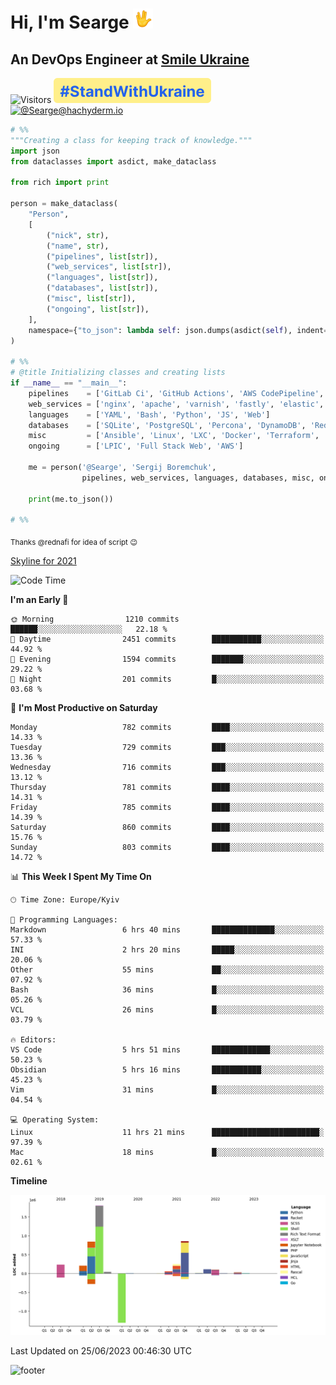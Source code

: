 # Hi, I'm Searge <img src="images/vulcan.webp" style="display: inline-block; margin: 0; height: 2rem" alt="Vulcan salute" />

## An DevOps Engineer at [Smile Ukraine](https://smile-ukraine.com/en)

![Visitors](https://komarev.com/ghpvc/?username=searge&label=Profile%20views&color=0e75b6&style=flat) [![Stand With Ukraine](https://raw.githubusercontent.com/vshymanskyy/StandWithUkraine/main/badges/StandWithUkraine.svg)](https://stand-with-ukraine.pp.ua)
<a rel="me" href="https://hachyderm.io/@Searge">![@Searge@hachyderm.io](https://img.shields.io/badge/-@Searge-%232B90D9?logo=mastodon&logoColor=white)</a>

```python
# %%
"""Creating a class for keeping track of knowledge."""
import json
from dataclasses import asdict, make_dataclass

from rich import print

person = make_dataclass(
    "Person",
    [
        ("nick", str),
        ("name", str),
        ("pipelines", list[str]),
        ("web_services", list[str]),
        ("languages", list[str]),
        ("databases", list[str]),
        ("misc", list[str]),
        ("ongoing", list[str]),
    ],
    namespace={"to_json": lambda self: json.dumps(asdict(self), indent=4)},
)

# %%
# @title Initializing classes and creating lists
if __name__ == "__main__":
    pipelines    = ['GitLab Ci', 'GitHub Actions', 'AWS CodePipeline', 'Jenkins']
    web_services = ['nginx', 'apache', 'varnish', 'fastly', 'elastic', 'solr']
    languages    = ['YAML', 'Bash', 'Python', 'JS', 'Web']
    databases    = ['SQLite', 'PostgreSQL', 'Percona', 'DynamoDB', 'Redis']
    misc         = ['Ansible', 'Linux', 'LXC', 'Docker', 'Terraform', 'AWS']
    ongoing      = ['LPIC', 'Full Stack Web', 'AWS']

    me = person('@Searge', 'Sergij Boremchuk',
                pipelines, web_services, languages, databases, misc, ongoing)

    print(me.to_json())

# %%

```

<sub>Thanks @rednafi for idea of script :wink:</sub>

[Skyline for 2021](https://skyline.github.com/Searge/2021)

<!--START_SECTION:waka-->
![Code Time](http://img.shields.io/badge/Code%20Time-2%2C093%20hrs%2034%20mins-blue)

**I'm an Early 🐤** 

```text
🌞 Morning                1210 commits        ██████░░░░░░░░░░░░░░░░░░░   22.18 % 
🌆 Daytime                2451 commits        ███████████░░░░░░░░░░░░░░   44.92 % 
🌃 Evening                1594 commits        ███████░░░░░░░░░░░░░░░░░░   29.22 % 
🌙 Night                  201 commits         █░░░░░░░░░░░░░░░░░░░░░░░░   03.68 % 
```
📅 **I'm Most Productive on Saturday** 

```text
Monday                   782 commits         ████░░░░░░░░░░░░░░░░░░░░░   14.33 % 
Tuesday                  729 commits         ███░░░░░░░░░░░░░░░░░░░░░░   13.36 % 
Wednesday                716 commits         ███░░░░░░░░░░░░░░░░░░░░░░   13.12 % 
Thursday                 781 commits         ████░░░░░░░░░░░░░░░░░░░░░   14.31 % 
Friday                   785 commits         ████░░░░░░░░░░░░░░░░░░░░░   14.39 % 
Saturday                 860 commits         ████░░░░░░░░░░░░░░░░░░░░░   15.76 % 
Sunday                   803 commits         ████░░░░░░░░░░░░░░░░░░░░░   14.72 % 
```


📊 **This Week I Spent My Time On** 

```text
🕑︎ Time Zone: Europe/Kyiv

💬 Programming Languages: 
Markdown                 6 hrs 40 mins       ██████████████░░░░░░░░░░░   57.33 % 
INI                      2 hrs 20 mins       █████░░░░░░░░░░░░░░░░░░░░   20.06 % 
Other                    55 mins             ██░░░░░░░░░░░░░░░░░░░░░░░   07.92 % 
Bash                     36 mins             █░░░░░░░░░░░░░░░░░░░░░░░░   05.26 % 
VCL                      26 mins             █░░░░░░░░░░░░░░░░░░░░░░░░   03.79 % 

🔥 Editors: 
VS Code                  5 hrs 51 mins       █████████████░░░░░░░░░░░░   50.23 % 
Obsidian                 5 hrs 16 mins       ███████████░░░░░░░░░░░░░░   45.23 % 
Vim                      31 mins             █░░░░░░░░░░░░░░░░░░░░░░░░   04.54 % 

💻 Operating System: 
Linux                    11 hrs 21 mins      ████████████████████████░   97.39 % 
Mac                      18 mins             █░░░░░░░░░░░░░░░░░░░░░░░░   02.61 % 
```

**Timeline**

![Lines of Code chart](https://raw.githubusercontent.com/Searge/Searge/main/assets/bar_graph.png)


 Last Updated on 25/06/2023 00:46:30 UTC
<!--END_SECTION:waka-->

![footer](https://capsule-render.vercel.app/api?type=waving&color=gradient&customColorList=14,21&height=82&section=footer)
